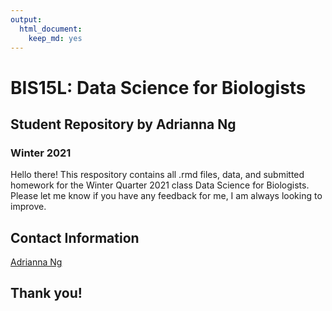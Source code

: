 ```yaml
---
output: 
  html_document: 
    keep_md: yes
---
```

# BIS15L: Data Science for Biologists
## Student Repository by Adrianna Ng
### Winter 2021

Hello there! This respository contains all .rmd files, data, and submitted homework for the Winter Quarter 2021 class Data Science for Biologists. Please let me know if you have any feedback for me, I am always looking to improve.

## Contact Information
[Adrianna Ng](mailto:adkng@ucdavis.edu)

## Thank you!